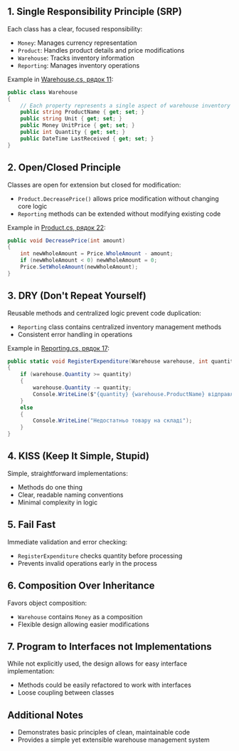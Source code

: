 ## 1. Single Responsibility Principle (SRP)
Each class has a clear, focused responsibility:
- `Money`: Manages currency representation
- `Product`: Handles product details and price modifications
- `Warehouse`: Tracks inventory information
- `Reporting`: Manages inventory operations

Example in [Warehouse.cs, рядок 11](https://github.com/Viktor-pixel-scet/Software-design-and-development/blob/main/lab-1/ClassLibrary/Warehouse.cs#L11):
```csharp
public class Warehouse
{
    // Each property represents a single aspect of warehouse inventory
    public string ProductName { get; set; }
    public string Unit { get; set; }
    public Money UnitPrice { get; set; }
    public int Quantity { get; set; }
    public DateTime LastReceived { get; set; }
}
```

## 2. Open/Closed Principle
Classes are open for extension but closed for modification:
- `Product.DecreasePrice()` allows price modification without changing core logic
- `Reporting` methods can be extended without modifying existing code

Example in [Product.cs, рядок 22](https://github.com/Viktor-pixel-scet/Software-design-and-development/blob/main/lab-1/ClassLibrary/Product.cs#L22):
```csharp
public void DecreasePrice(int amount)
{
    int newWholeAmount = Price.WholeAmount - amount;
    if (newWholeAmount < 0) newWholeAmount = 0;
    Price.SetWholeAmount(newWholeAmount);
}
```

## 3. DRY (Don't Repeat Yourself)
Reusable methods and centralized logic prevent code duplication:
- `Reporting` class contains centralized inventory management methods
- Consistent error handling in operations

Example in [Reporting.cs, рядок 17](https://github.com/Viktor-pixel-scet/Software-design-and-development/blob/main/lab-1/ClassLibrary/Reporting.cs#L17):
```csharp
public static void RegisterExpenditure(Warehouse warehouse, int quantity)
{
    if (warehouse.Quantity >= quantity)
    {
        warehouse.Quantity -= quantity;
        Console.WriteLine($"{quantity} {warehouse.ProductName} відправлено");
    }
    else
    {
        Console.WriteLine("Недостатньо товару на складі");
    }
}
```

## 4. KISS (Keep It Simple, Stupid)
Simple, straightforward implementations:
- Methods do one thing
- Clear, readable naming conventions
- Minimal complexity in logic

## 5. Fail Fast
Immediate validation and error checking:
- `RegisterExpenditure` checks quantity before processing
- Prevents invalid operations early in the process

## 6. Composition Over Inheritance
Favors object composition:
- `Warehouse` contains `Money` as a composition
- Flexible design allowing easier modifications

## 7. Program to Interfaces not Implementations
While not explicitly used, the design allows for easy interface implementation:
- Methods could be easily refactored to work with interfaces
- Loose coupling between classes

## Additional Notes
- Demonstrates basic principles of clean, maintainable code
- Provides a simple yet extensible warehouse management system